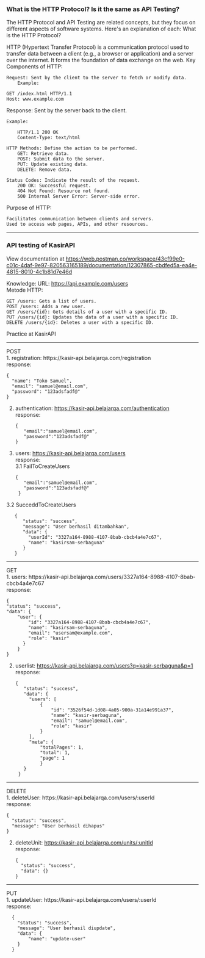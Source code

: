 <h3>What is the HTTP Protocol? Is it the same as API Testing?</h3>

The HTTP Protocol and API Testing are related concepts, but they focus on different aspects of software systems. Here's an explanation of each:
What is the HTTP Protocol?

HTTP (Hypertext Transfer Protocol) is a communication protocol used to transfer data between a client (e.g., a browser or application) and a server over the internet. It forms the foundation of data exchange on the web.
Key Components of HTTP:

    Request: Sent by the client to the server to fetch or modify data.
        Example:

    GET /index.html HTTP/1.1
    Host: www.example.com

Response: Sent by the server back to the client.

    Example:

        HTTP/1.1 200 OK
        Content-Type: text/html

    HTTP Methods: Define the action to be performed.
        GET: Retrieve data.
        POST: Submit data to the server.
        PUT: Update existing data.
        DELETE: Remove data.
        
    Status Codes: Indicate the result of the request.
        200 OK: Successful request.
        404 Not Found: Resource not found.
        500 Internal Server Error: Server-side error.

Purpose of HTTP:

    Facilitates communication between clients and servers.
    Used to access web pages, APIs, and other resources.

<hr>
<h3>API testing of KasirAPI</h3>

View documentation at https://web.postman.co/workspace/43cf99e0-c01c-4daf-9e97-820563165189/documentation/12307865-cbdfed5a-ea4e-4815-8010-4c1b81d7e46d

Knowledge:
URL: https://api.example.com/users
<br>Metode HTTP:

    GET /users: Gets a list of users.
    POST /users: Adds a new user.
    GET /users/{id}: Gets details of a user with a specific ID.
    PUT /users/{id}: Updates the data of a user with a specific ID.
    DELETE /users/{id}: Deletes a user with a specific ID.

Practice at KasirAPI
<hr>
POST<br>
1. registration: https://kasir-api.belajarqa.com/registration
<br>response:

    {
      "name": "Toko Samuel",
      "email": "samuel@email.com",
      "password": "123adsfadf@"
    }

2. authentication: https://kasir-api.belajarqa.com/authentication
<br>response: 

       {
          "email":"samuel@email.com",
          "password":"123adsfadf@"
       }

3. users: https://kasir-api.belajarqa.com/users
<br>response:
<br>3.1 FailToCreateUsers

       {
          "email":"samuel@email.com",
          "password":"123adsfadf@"
        }
3.2 SucceddToCreateUsers

       {
          "status": "success",
          "message": "User berhasil ditambahkan",
          "data": {
            "userId": "3327a164-8988-4107-8bab-cbcb4a4e7c67",
            "name": "kasirsam-serbaguna"
          }
       }
<hr>
GET<br>
1. users: https://kasir-api.belajarqa.com/users/3327a164-8988-4107-8bab-cbcb4a4e7c67
<br>response:
    
    {    
    "status": "success",
    "data": {
        "user": {
            "id": "3327a164-8988-4107-8bab-cbcb4a4e7c67",
            "name": "kasirsam-serbaguna",
            "email": "usersam@example.com",
            "role": "kasir"
          }
        }
    }
2. userlist: https://kasir-api.belajarqa.com/users?q=kasir-serbaguna&p=1
<br>response:
    
       {
          "status": "success",
          "data": {
            "users": [
                {
                    "id": "3526f54d-1d08-4a05-900a-31a14e991a37",
                    "name": "kasir-serbaguna",
                    "email": "samuel@email.com",
                    "role": "kasir"
                }
            ],
            "meta": {
                "totalPages": 1,
                "total": 1,
                "page": 1
                }
          }
        }
<hr>
DELETE<br>
1. deleteUser: https://kasir-api.belajarqa.com/users/:userId
<br>response:
    
    {
      "status": "success",
      "message": "User berhasil dihapus"
    }
2. deleteUnit: https://kasir-api.belajarqa.com/units/:unitId
<br>response:


       {
         "status": "success",
         "data": {}
       }
<hr>
PUT<br>
1. updateUser: https://kasir-api.belajarqa.com/users/:userId
<br>response: 
      
      {
        "status": "success",
        "message": "User berhasil diupdate",
        "data": {
            "name": "update-user"
        }
      }
